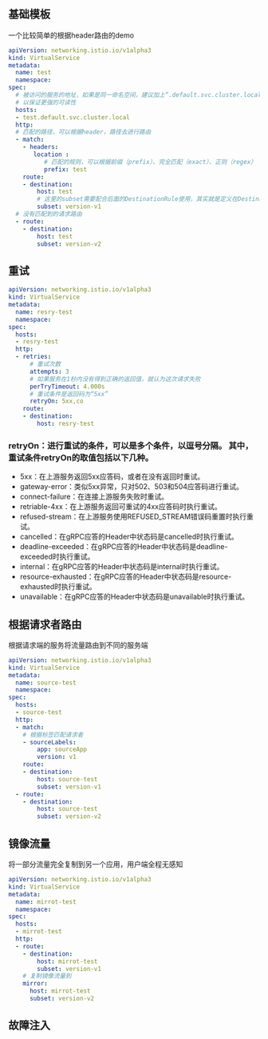 ## 基础模板
一个比较简单的根据header路由的demo
```yml
apiVersion: networking.istio.io/v1alpha3
kind: VirtualService
metadata:
  name: test
  namespace: 
spec:
  # 被访问的服务的地址，如果是同一命名空间，建议加上“.default.svc.cluster.local”,
  # 以保证更强的可读性
  hosts:
  - test.default.svc.cluster.local
  http:
  # 匹配的路径，可以根据header，路径去进行路由
  - match:
    - headers:
       location :
          # 匹配的规则，可以根据前缀（prefix）、完全匹配（exact）、正则（regex）
          prefix: test
    route:
    - destination:
        host: test
        # 这里的subset需要配合后面的DestinationRule使用，其实就是定义在DestinationRule中的一个类型
        subset: version-v1
  # 没有匹配到的请求路由      
  - route:
    - destination:
        host: test
        subset: version-v2
```
## 重试

```yml
apiVersion: networking.istio.io/v1alpha3
kind: VirtualService
metadata:
  name: resry-test
  namespace: 
spec:
  hosts:
  - resry-test
  http:
  - retries:
      # 重试次数
      attempts: 3
      # 如果服务在1秒内没有得到正确的返回值，就认为这次请求失败
      perTryTimeout: 4.000s
      # 重试条件是返回码为“5xx”
      retryOn: 5xx,co
    route:
    - destination:
        host: resry-test
```
### retryOn：进行重试的条件，可以是多个条件，以逗号分隔。 其中，重试条件retryOn的取值包括以下几种。 
- 5xx：在上游服务返回5xx应答码，或者在没有返回时重试。 
- gateway-error：类似5xx异常，只对502、503和504应答码进行重试。
- connect-failure：在连接上游服务失败时重试。 
- retriable-4xx：在上游服务返回可重试的4xx应答码时执行重试。 
- refused-stream：在上游服务使用REFUSED_STREAM错误码重置时执行重试。 
- cancelled：在gRPC应答的Header中状态码是cancelled时执行重试。 
- deadline-exceeded：在gRPC应答的Header中状态码是deadline-exceeded时执行重试。 
- internal：在gRPC应答的Header中状态码是internal时执行重试。 
- resource-exhausted：在gRPC应答的Header中状态码是resource-exhausted时执行重试。 
- unavailable：在gRPC应答的Header中状态码是unavailable时执行重试。
## 根据请求者路由
根据请求端的服务将流量路由到不同的服务端
```yml
apiVersion: networking.istio.io/v1alpha3
kind: VirtualService
metadata:
  name: source-test
  namespace: 
spec:
  hosts:
  - source-test
  http:
  - match:
    # 根据标签匹配请求者
    - sourceLabels:
        app: sourceApp
        version: v1
    route:
    - destination:
        host: source-test
        subset: version-v1
  - route:
    - destination:
        host: source-test
        subset: version-v2
```
## 镜像流量
将一部分流量完全复制到另一个应用，用户端全程无感知
```yml
apiVersion: networking.istio.io/v1alpha3
kind: VirtualService
metadata:
  name: mirrot-test
  namespace: 
spec:
  hosts:
  - mirrot-test
  http:
  - route:
    - destination:
        host: mirrot-test
        subset: version-v1
    # 复制镜像流量到    
    mirror:
      host: mirrot-test
      subset: version-v2
```
## 故障注入
